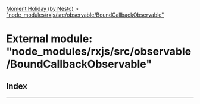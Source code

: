 [Moment Holiday (by Nesto)](../README.md) > ["node_modules/rxjs/src/observable/BoundCallbackObservable"](../modules/_node_modules_rxjs_src_observable_boundcallbackobservable_.md)

# External module: "node_modules/rxjs/src/observable/BoundCallbackObservable"

## Index

---

